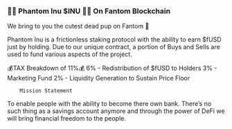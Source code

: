 ### 👻🐶 Phantom Inu  $INU 🐶👻 On Fantom Blockchain
            

We bring to you the cutest dead pup on Fantom 🤗

Phantom Inu is a frictionless staking protocol with the ability to earn $fUSD just by holding. Due to our unique contract, a portion of Buys and Sells are used to fund various aspects of the project. 

   💰TAX Breakdown of 11%💰
6% - Redistribution of $fUSD to Holders
3% - Marketing Fund 
2% - Liquidity Generation to Sustain Price Floor 

        Mission Statement
To enable people with the ability to become there own bank. There’s no such thing as a savings account anymore and through the power of DeFi we will bring financial freedom to the people.


